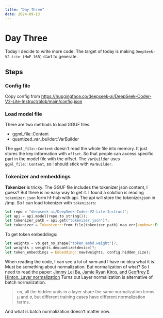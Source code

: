 ```yaml
---
title: "Day Three"
date: 2024-09-13
---
```


# Day Three

Today I decide to write more code. The target of today is making `DeepSeek-V2-Lite (MoE-16B)` start to generate.

## Steps

### Config file

Copy config from https://huggingface.co/deepseek-ai/DeepSeek-Coder-V2-Lite-Instruct/blob/main/config.json

### Load model file

There are two methods to load GGUF files:
- ggml_file::Content
- quantized_var_builder::VarBuilder

The `ggml_file::Content` doesn't read the whole file into memory. It just stores the key information with `offset`. So that people can access specific part in the model file with the offset.
The `VarBuilder` uses `ggml_file::Content`, so I should stick with `VarBuilder`.

### Tokenizer and embeddings

**Tokenizer** is tricky. The GGUF file includes the tokenizer json content, I guess? But there is no easy way to get it.
I found a solution is reading `tokenizer.json` form hf-hub with api. The api will store the tokenizer.json in /tmp. So I can load tokenizer with `tokenizers`:

```rust
let repo = "deepseek-ai/DeepSeek-Coder-V2-Lite-Instruct";
let api = api.model(repo.to_string());
let tokenizer_path = api.get("tokenizer.json")?;
let tokenizer = Tokenizer::from_file(tokenizer_path).map_err(anyhow::Error::msg)?;
```

To get token embeddings:
```rust
let weights = vb.get_no_shape("token_embd.weight")?;
let weights = weights.dequantize(device)?;
let token_embeddings = Embedding::new(weights, config.hidden_size);
```

When reading the code, I can see a lot of `norm` and I have no idea what it is. Must be something about normalization. But normalization of what?
So I need to read the paper: [Jimmy Lei Ba, Jamie Ryan Kiros, and Geoffrey E Hinton. Layer normalization](https://arxiv.org/pdf/1607.06450)
Turns out Layer normalization is alternative of batch normalization. 

> on, all the hidden units in a layer share the same normalization terms µ and σ, but different training cases have different normalization terms.

And what is batch normalization doesn't matter now.
